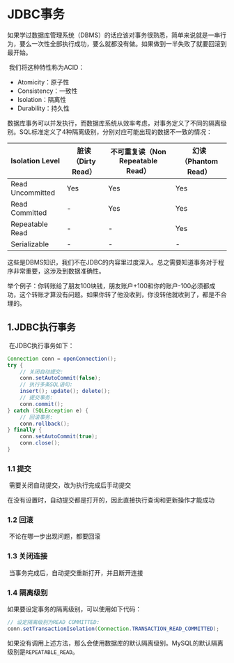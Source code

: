# JDBC事务

​	如果学过数据库管理系统（DBMS）的话应该对事务很熟悉，简单来说就是一串行为，要么一次性全部执行成功，要么就都没有做。如果做到一半失败了就要回滚到最开始。

​	我们将这种特性称为ACID：

- Atomicity：原子性
- Consistency：一致性
- Isolation：隔离性
- Durability：持久性



​	数据库事务可以并发执行，而数据库系统从效率考虑，对事务定义了不同的隔离级别。SQL标准定义了4种隔离级别，分别对应可能出现的数据不一致的情况：

| Isolation Level  | 脏读（Dirty Read） | 不可重复读（Non Repeatable Read） | 幻读（Phantom Read） |
| ---------------- | ------------------ | --------------------------------- | -------------------- |
| Read Uncommitted | Yes                | Yes                               | Yes                  |
| Read Committed   | -                  | Yes                               | Yes                  |
| Repeatable Read  | -                  | -                                 | Yes                  |
| Serializable     | -                  | -                                 | -                    |

​	这些是DBMS知识，我们不在JDBC的内容里过度深入。总之需要知道事务对于程序非常重要，这涉及到数据准确性。



​	举个例子：你转账给了朋友100块钱，朋友账户+100和你的账户-100必须都成功，这个转账才算没有问题。如果你转了他没收到，你没转他就收到了，都是不合理的。



## 1.JDBC执行事务

​	在JDBC执行事务如下：

```java
Connection conn = openConnection();
try {
    // 关闭自动提交:
    conn.setAutoCommit(false);
    // 执行多条SQL语句:
    insert(); update(); delete();
    // 提交事务:
    conn.commit();
} catch (SQLException e) {
    // 回滚事务:
    conn.rollback();
} finally {
    conn.setAutoCommit(true);
    conn.close();
}
```



### 1.1 提交

​	需要关闭自动提交，改为执行完成后手动提交

​	在没有设置时，自动提交都是打开的，因此直接执行查询和更新操作才能成功



### 1.2 回滚

​	不论在哪一步出现问题，都要回滚



### 1.3 关闭连接

​	当事务完成后，自动提交重新打开，并且断开连接



### 1.4 隔离级别

如果要设定事务的隔离级别，可以使用如下代码：

```java
// 设定隔离级别为READ COMMITTED:
conn.setTransactionIsolation(Connection.TRANSACTION_READ_COMMITTED);
```

如果没有调用上述方法，那么会使用数据库的默认隔离级别。MySQL的默认隔离级别是`REPEATABLE_READ`。